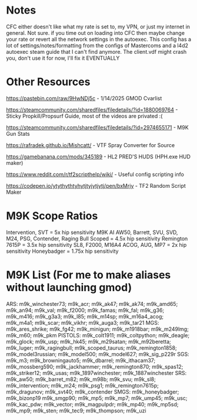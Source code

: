 # Notes
CFC either doesn't like what my rate is set to, my VPN, or just my internet in general. Not sure. if you time out on loading into CFC then maybe change your rate or revert all the network settings in the autoexec.
This config has a lot of settings/notes/formatting from the configs of Mastercoms and a l4d2 autoexec steam guide that I can't find anymore.
The client.vdf might crash you, don't use it for now, I'll fix it EVENTUALLY

# Other Resources
https://pastebin.com/raw/9HwNDj5c - 1/14/2025 GMOD Cvarlist

https://steamcommunity.com/sharedfiles/filedetails/?id=1880069764 - Sticky Propkill/Propsurf Guide, most of the videos are privated :(

https://steamcommunity.com/sharedfiles/filedetails/?id=2974655171 - M9K Gun Stats

https://rafradek.github.io/Mishcatt/ - VTF Spray Converter for Source

https://gamebanana.com/mods/345189 - HL2 PRED'S HUDS (HPH.exe HUD maker)

https://www.reddit.com/r/tf2scripthelp/wiki/ - Useful config scripting info

https://codepen.io/ytythythtyhytjtyjytjytj/pen/bxMrjy - TF2 Random Script Maker

# M9K Scope Ratios
Intervention, SVT = 5x hip sensitivity
M9K AI AW50, Barrett, SVU, SVD, M24, PSG, Contender, Raging Bull Scoped = 4.5x hip sensitivity
Remington 7615P = 3.5x hip sensitivity
SL8, F2000, M16A4 ACOG, AUG, MP7 = 2x hip sensitivity
Honeybadger = 1.75x hip sensitivity

# M9K List (For me to make aliases without launching gmod)
ARS: m9k_winchester73; m9k_acr; m9k_ak47; m9k_ak74; m9k_amd65; m9k_an94; m9k_val; m9k_f2000; m9k_famas; m9k_fal; m9k_g36; m9k_m416; m9k_g3a3; m9k_l85; m9k_m14sp; m9k_m16a4_acog; m9k_m4a1; m9k_scar; m9k_vikhr; m9k_auga3; m9k_tar21
MGS: m9k_ares_shrike; m9k_fg42; m9k_minigun; m9k_m1918bar; m9k_m249lmg; m9k_m60; m9k_pkm
PISTOLS: m9k_colt1911; m9k_coltpython; m9k_deagle; m9k_glock; m9k_usp; m9k_hk45; m9k_m29satan; m9k_m92beretta; m9k_luger; m9k_ragingbull; m9k_scoped_taurus; m9k_remington1858; m9k_model3russian; m9k_model500; m9k_model627; m9k_sig_p229r
SGS: m9k_m3; m9k_browningauto5; m9k_dbarrel; m9k_ithacam37; m9k_mossberg590; m9k_jackhammer; m9k_remington870; m9k_spas12; m9k_striker12; m9k_usas; m9k_1897winchester; m9k_1887winchester
SRS: m9k_aw50; m9k_barret_m82; m9k_m98b; m9k_svu; m9k_sl8; m9k_intervention; m9k_m24; m9k_psg1; m9k_remington7615p; m9k_dragunov; m9k_svt40; m9k_contender
SMGS: m9k_honeybadger; m9k_bizonp19 m9k_smgp90; m9k_mp5; m9k_mp7; m9k_ump45; m9k_usc; m9k_kac_pdw; m9k_vector; m9k_magpulpdr; m9k_mp40; m9k_mp5sd; m9k_mp9; m9k_sten; m9k_tec9; m9k_thompson; m9k_uzi
